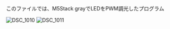 このファイルでは、M5Stack grayでLEDをPWM調光したプログラム

![DSC_1010](https://user-images.githubusercontent.com/66663998/176361528-f0d3a554-ea2d-4648-9d6a-17d8de192191.JPG)
![DSC_1011](https://user-images.githubusercontent.com/66663998/176361539-7d5c0f55-0ff8-4c49-b5cd-1c93f85aa7a6.JPG)
